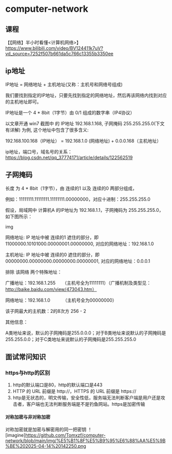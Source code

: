 # computer-network

## 课程

【【网络】半小时看懂<计算机网络>】https://www.bilibili.com/video/BV124411k7uV?vd_source=7252f507b661da5c766c13355b3350ee

## ip地址
IP地址 = 网络地址 + 主机地址(又称：主机号和网络号组成)


我们要找到指定的IP地址，只要先找到指定的网络地址，然后再该网络内找到对应的主机地址即可。

IP地址是一个 4 * 8bit（1字节）由 0/1 组成的数字串（IP4协议）

以文章开通 win7 截图中 的 IP地址 192.168.1.168, 子网掩码 255.255.255.0(下文有详解) 为例, 这个地址中包含了很多含义:

192.168.100.168（IP地址） = 192.168.1.0 (网络地址) + 0.0.0.168（主机地址）

ip地址，端口号，域名号的关系：https://blog.csdn.net/qq_37774171/article/details/122562519
## 子网掩码

长度 为 4 * 8bit（1字节），由 连续的1 以及 连续的0 两部分组成，

例如：11111111.11111111.11111111.00000000，对应十进制：255.255.255.0

假设，局域网中 计算机A 的IP地址为 192.168.1.1，子网掩码为 255.255.255.0， 如下图所示：

img

网络地址: IP 地址中被 连续的1 遮住的部分，即 11000000.10101000.00000001.00000000, 对应的网络地址：192.168.1.0

主机地址: IP 地址中被 连续的0 遮住的部分，即 00000000.00000000.00000000.00000001, 对应的网络地址：0.0.0.1

排除 该网络 两个特殊地址：

广播地址：192.168.1.255　　（主机号全为11111111）（广播机制及类型见：http://baike.baidu.com/view/473043.htm）

网络地址：192.168.1.0 　　　（主机号全为00000000）


该子网最大的主机数：2的8次方 256 - 2

其他信息：

A类地址来说，默认的子网掩码是255.0.0.0；对于B类地址来说默认的子网掩码是255.255.0.0；对于C类地址来说默认的子网掩码是255.255.255.0




## 面试常问知识


### https与http的区别
1. http的默认端口是80，http的默认端口是443
2. HTTP 的 URL 前缀是 http://，HTTPS 的 URL 前缀是 https://
3. http是无状态的，明文传输，安全性低，服务端无法判断客户端是用户还是攻击者，客户端也无法判断服务端是不是钓鱼网站。https是加密传输

#### 对称加密与非对称加密
对称加密就是加密与解密用的同一把密钥
！[imagine]https://github.com/Tomxzf/computer-network/blob/main/img/%E5%B1%8F%E5%B9%95%E6%88%AA%E5%9B%BE%202025-04-14%20142250.png

